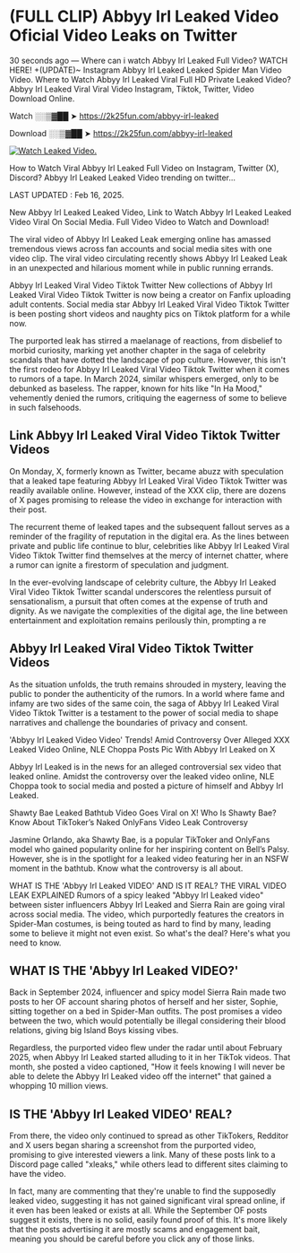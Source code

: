 # (FULL CLIP) Abbyy Irl Leaked Video Oficial Video Leaks on Twitter

30 seconds ago — Where can i watch Abbyy Irl Leaked Full Video? WATCH HERE! +(UPDATE)~ Instagram Abbyy Irl Leaked Leaked Spider Man Video Video. Where to Watch Abbyy Irl Leaked Viral Full HD Private Leaked Video? Abbyy Irl Leaked Viral Viral Video Instagram, Tiktok, Twitter, Video Download Online.

Watch ░░▒▓██ ➤ https://2k25fun.com/abbyy-irl-leaked

Download ░░▒▓██ ➤ https://2k25fun.com/abbyy-irl-leaked

[![Watch Leaked Video.](https://miro.medium.com/v2/resize:fit:828/format:webp/1*cilzJN44JGOrTw9NJCrNHA.gif "Watch Leaked Video")](https://2k25fun.com/abbyy-irl-leaked)

How to Watch Viral Abbyy Irl Leaked Full Video on Instagram, Twitter (X), Discord? Abbyy Irl Leaked Leaked Video trending on twitter...

LAST UPDATED : Feb 16, 2025.

New Abbyy Irl Leaked Leaked Video, Link to Watch Abbyy Irl Leaked Leaked Video Viral On Social Media. Full Video Video to Watch and Download!

The viral video of Abbyy Irl Leaked Leak emerging online has amassed tremendous views across fan accounts and social media sites with one video clip. The viral video circulating recently shows Abbyy Irl Leaked Leak in an unexpected and hilarious moment while in public running errands.

Abbyy Irl Leaked Viral Video Tiktok Twitter New collections of Abbyy Irl Leaked Viral Video Tiktok Twitter is now being a creator on Fanfix uploading adult contents. Social media star Abbyy Irl Leaked Viral Video Tiktok Twitter is been posting short videos and naughty pics on Tiktok platform for a while now.

The purported leak has stirred a maelanage of reactions, from disbelief to morbid curiosity, marking yet another chapter in the saga of celebrity scandals that have dotted the landscape of pop culture. However, this isn't the first rodeo for Abbyy Irl Leaked Viral Video Tiktok Twitter when it comes to rumors of a tape. In March 2024, similar whispers emerged, only to be debunked as baseless. The rapper, known for hits like "In Ha Mood," vehemently denied the rumors, critiquing the eagerness of some to believe in such falsehoods.

## Link Abbyy Irl Leaked Viral Video Tiktok Twitter Videos

On Monday, X, formerly known as Twitter, became abuzz with speculation that a leaked tape featuring Abbyy Irl Leaked Viral Video Tiktok Twitter was readily available online. However, instead of the XXX clip, there are dozens of X pages promising to release the video in exchange for interaction with their post.

The recurrent theme of leaked tapes and the subsequent fallout serves as a reminder of the fragility of reputation in the digital era. As the lines between private and public life continue to blur, celebrities like Abbyy Irl Leaked Viral Video Tiktok Twitter find themselves at the mercy of internet chatter, where a rumor can ignite a firestorm of speculation and judgment.

In the ever-evolving landscape of celebrity culture, the Abbyy Irl Leaked Viral Video Tiktok Twitter scandal underscores the relentless pursuit of sensationalism, a pursuit that often comes at the expense of truth and dignity. As we navigate the complexities of the digital age, the line between entertainment and exploitation remains perilously thin, prompting a re

##  Abbyy Irl Leaked Viral Video Tiktok Twitter Videos

As the situation unfolds, the truth remains shrouded in mystery, leaving the public to ponder the authenticity of the rumors. In a world where fame and infamy are two sides of the same coin, the saga of Abbyy Irl Leaked Viral Video Tiktok Twitter is a testament to the power of social media to shape narratives and challenge the boundaries of privacy and consent.

'Abbyy Irl Leaked Video Video' Trends! Amid Controversy Over Alleged XXX Leaked Video Online, NLE Choppa Posts Pic With Abbyy Irl Leaked on X

Abbyy Irl Leaked is in the news for an alleged controversial sex video that leaked online. Amidst the controversy over the leaked video online, NLE Choppa took to social media and posted a picture of himself and Abbyy Irl Leaked.

Shawty Bae Leaked Bathtub Video Goes Viral on X! Who Is Shawty Bae? Know About TikToker’s Naked OnlyFans Video Leak Controversy

Jasmine Orlando, aka Shawty Bae, is a popular TikToker and OnlyFans model who gained popularity online for her inspiring content on Bell’s Palsy. However, she is in the spotlight for a leaked video featuring her in an NSFW moment in the bathtub. Know what the controversy is all about.

WHAT IS THE 'Abbyy Irl Leaked VIDEO' AND IS IT REAL? THE VIRAL VIDEO LEAK EXPLAINED Rumors of a spicy leaked "Abbyy Irl Leaked video" between sister influencers Abbyy Irl Leaked and Sierra Rain are going viral across social media. The video, which purportedly features the creators in Spider-Man costumes, is being touted as hard to find by many, leading some to believe it might not even exist. So what's the deal? Here's what you need to know.

## WHAT IS THE 'Abbyy Irl Leaked VIDEO?'

Back in September 2024, influencer and spicy model Sierra Rain made two posts to her OF account sharing photos of herself and her sister, Sophie, sitting together on a bed in Spider-Man outfits. The post promises a video between the two, which would potentially be illegal considering their blood relations, giving big Island Boys kissing vibes.

Regardless, the purported video flew under the radar until about February 2025, when Abbyy Irl Leaked started alluding to it in her TikTok videos. That month, she posted a video captioned, "How it feels knowing I will never be able to delete the Abbyy Irl Leaked video off the internet" that gained a whopping 10 million views.

## IS THE 'Abbyy Irl Leaked VIDEO' REAL?

From there, the video only continued to spread as other TikTokers, Redditor and X users began sharing a screenshot from the purported video, promising to give interested viewers a link. Many of these posts link to a Discord page called "xleaks," while others lead to different sites claiming to have the video.

In fact, many are commenting that they're unable to find the supposedly leaked video, suggesting it has not gained significant viral spread online, if it even has been leaked or exists at all. While the September OF posts suggest it exists, there is no solid, easily found proof of this. It's more likely that the posts advertising it are mostly scams and engagement bait, meaning you should be careful before you click any of those links.